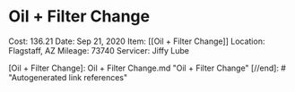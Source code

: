 # Oil + Filter Change

Cost: 136.21
Date: Sep 21, 2020
Item: [[Oil + Filter Change]]
Location: Flagstaff, AZ
Mileage: 73740
Servicer: Jiffy Lube

[//begin]: # "Autogenerated link references for markdown compatibility"
[Oil + Filter Change]: Oil + Filter Change.md "Oil + Filter Change"
[//end]: # "Autogenerated link references"
